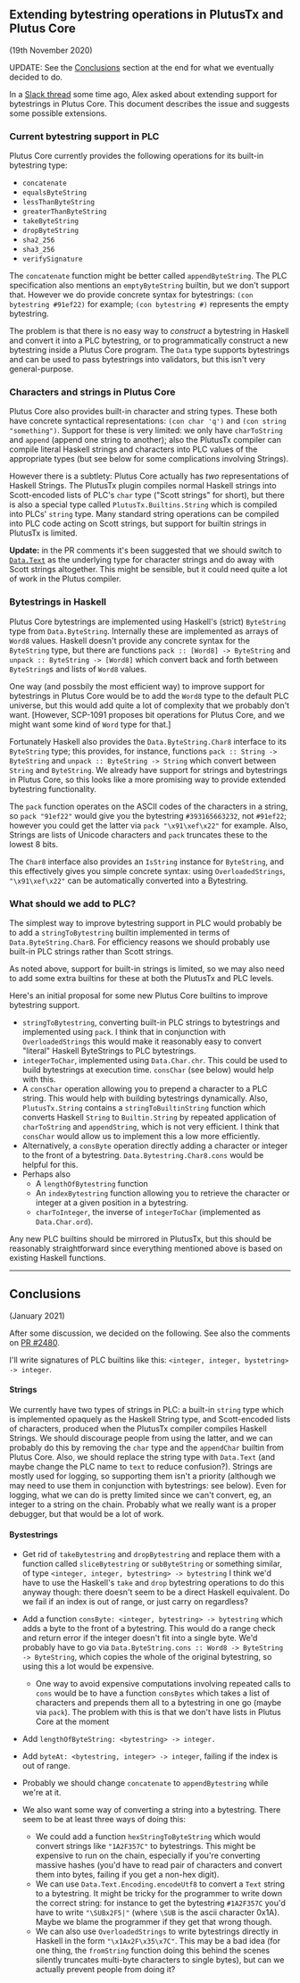 ## Extending bytestring operations in PlutusTx and Plutus Core
(19th November 2020)

UPDATE: See the [Conclusions](#conclusions) section at the end for what we
eventually decided to do.

In a [Slack thread](https://input-output-rnd.slack.com/archives/C21UF2WVC/p1599120765047200)
some time ago, Alex asked about extending support for bytestrings in Plutus Core.
This document describes the issue and suggests some possible extensions.


### Current bytestring support in PLC

Plutus Core currently provides the following operations for its built-in
bytestring type:

   * `concatenate`
   * `equalsByteString`
   * `lessThanByteString`
   * `greaterThanByteString`
   * `takeByteString`
   * `dropByteString`
   * `sha2_256`
   * `sha3_256`
   * `verifySignature`

The `concatenate` function might be better called `appendByteString`.  The PLC
specification also mentions an `emptyByteString` builtin, but we don't support
that.  However we do provide concrete syntax for bytestrings:
`(con bytestring #91ef22)` for example; `(con bytestring #)` represents the empty bytestring.

The problem is that there is no easy way to _construct_ a bytestring in Haskell
and convert it into a PLC bytestring, or to programmatically construct a new
bytestring inside a Plutus Core program.  The `Data` type supports bytestrings
and can be used to pass bytestrings into validators, but this isn't very
general-purpose.


### Characters and strings in Plutus Core

Plutus Core also provides built-in character and string types.  These both have
concrete syntactical representations: `(con char 'q')` and `(con string
"something")`.  Support for these is very limited: we only have `charToString`
and `append` (append one string to another); also the PlutusTx compiler can
compile literal Haskell strings and characters into PLC values of the
appropriate types (but see below for some complications involving Strings).

However there is a subtlety: Plutus Core actually has _two_ representations of
Haskell Strings.  The PlutusTx plugin compiles normal Haskell strings into
Scott-encoded lists of PLC's `char` type ("Scott strings" for short), but there
is also a special type called `PlutusTx.Builtins.String` which is
compiled into PLCs' `string` type.  Many standard string operations can be
compiled into PLC code acting on Scott strings, but support for builtin strings
in PlutusTx is limited.

**Update:** in the PR comments it's been suggested that we should
  switch to [`Data.Text`](https://hackage.haskell.org/package/text-1.2.4.1/docs/Data-Text.html) as the underlying type for character strings
  and do away with Scott strings altogether.  This might be sensible, but it could need quite a lot of work in the Plutus compiler.

### Bytestrings in Haskell

Plutus Core bytestrings are implemented using Haskell's (strict) `ByteString`
type from `Data.ByteString`.  Internally these are implemented as arrays of
`Word8` values.  Haskell doesn't provide any concrete syntax for the
`ByteString` type, but there are functions `pack :: [Word8] -> ByteString` and
`unpack :: ByteString -> [Word8]` which convert back and forth between
`ByteString`s and lists of `Word8` values.

One way (and possbily the most efficient way) to improve support for bytestrings
in Plutus Core would be to add the `Word8` type to the default PLC universe, but
this would add quite a lot of complexity that we probably don't want.  [However,
SCP-1091 proposes bit operations for Plutus Core, and we might want some kind of
`Word` type for that.]

Fortunately Haskell also provides the `Data.ByteString.Char8` interface to its
`ByteString` type; this provides, for instance, functions `pack :: String ->
ByteString` and `unpack :: ByteString -> String` which convert between `String`
and `ByteString`.  We already have support for strings and bytestrings in Plutus
Core, so this looks like a more promising way to provide extended bytestring
functionality.

The `pack` function operates on the ASCII codes of the characters in a string, so
`pack "91ef22"` would give you the bytestring `#393165663232`, not `#91ef22`;
however you could get the latter via `pack "\x91\xef\x22"` for example.  Also,
Strings are lists of Unicode characters and `pack` truncates these to the lowest
8 bits.

The `Char8` interface also provides an `IsString` instance for `ByteString`, and
this effectively gives you simple concrete syntax: using `OverloadedStrings`,
`"\x91\xef\x22"` can be automatically converted into a Bytestring.

### What should we add to PLC?

The simplest way to improve bytestring support in PLC would probably be to add a
`stringToBytestring` builtin implemented in terms of `Data.ByteString.Char8`.
For efficiency reasons we should probably use built-in PLC strings rather than
Scott strings.

As noted above, support for built-in strings is limited, so we may also need to
add some extra builtins for these at both the PlutusTx and PLC levels.

Here's an initial proposal for some new Plutus Core builtins to improve bytestring support.

  * `stringToBytestring`, converting built-in PLC strings to bytestrings and implemented using `pack`.
     I think that in conjunction with `OverloadedStrings` this would make it reasonably easy to convert
     "literal" Haskell ByteStrings to PLC bytestrings.
  * `integerToChar`, implemented using `Data.Char.chr`.  This could be used to build bytestrings at execution time.
    `consChar` (see below) would help with this.
  * A `consChar` operation allowing you to prepend a character to a PLC string. This would help with
    building bytestrings dynamically.  Also, `PlutusTx.String` contains
    a `stringToBuiltinString` function which converts Haskell `String` to `Builtin.String` by
    repeated application of `charToString` and `appendString`, which is not very efficient.  I think that
   `consChar` would allow us to implement this a low more efficiently.
  * Alternatively, a `consByte` operation directly adding a character or integer to the front of a bytestring.
    `Data.Bytestring.Char8.cons` would be helpful for this.
  * Perhaps also
     * A `lengthOfBytestring` function
     * An `indexBytestring` function allowing you to retrieve the character or integer at a given position in a bytestring.
     * `charToInteger`, the inverse of `integerToChar` (implemented as `Data.Char.ord`).

Any new PLC builtins should be mirrored in PlutusTx, but this should be
reasonably straightforward since everything mentioned above is based on existing
Haskell functions.

--------------------------------------------------------------------------------

## Conclusions
(January 2021)

After some discussion, we decided on the following.
See also the comments on [PR #2480](https://github.com/input-output-hk/plutus/pull/2480).

I'll write signatures of PLC builtins like this: `<integer, integer, bystetring> -> integer`.

#### Strings

We currently have two types of strings in PLC: a built-in `string` type which is
implemented opaquely as the Haskell String type, and Scott-encoded lists of
characters, produced when the PlutusTx compiler compiles Haskell Strings.  We
should discourage people from using the latter, and we can probably do this by
removing the `char` type and the `appendChar` builtin from Plutus Core.
Also, we should replace the string type with `Data.Text` (and maybe change the PLC
name to `text` to reduce confusion?).  Strings are mostly used for logging, so
supporting them isn't a priority (although we may need to use them in conjunction
with bytestrings: see below).  Even for logging, what we can do is pretty limited
since we can't convert, eg, an integer to a string on the chain.  Probably what we
really want is a proper debugger, but that would be a lot of work.

#### Bystestrings

* Get rid of `takeBytestring` and `dropBytestring` and replace them
  with a function called `sliceBytestring` or `subByteString` or
  something similar, of type
     `<integer, integer, bytestring> -> bytestring`
  I think we'd have to use the Haskell's `take` and `drop` bytestring operations
  to do this anyway though: there doesn't seem to be a direct Haskell
  equivalent.  Do we fail if an index is out of range, or just carry on
  regardless?

* Add a function `consByte: <integer, bytestring> -> bytestring` which adds a
  byte to the front of a bytestring.  This would do a range check and return
  error if the integer doesn't fit into a single byte.  We'd probably have to
  go via `Data.ByteString.cons :: Word8 -> ByteString -> ByteString`, which
  copies the whole of the original bytestring, so using this a lot would be
  expensive.
    * One way to avoid expensive computations involving repeated calls to `cons`
      would be to have a function `consBytes` which takes
      a list of characters and prepends them all to a bytestring in one go
      (maybe via `pack`).  The problem with this is that we don't have lists in
      Plutus Core at the moment
      
* Add `lengthOfByteString: <bytestring> -> integer.`

* Add `byteAt: <bytestring, integer> -> integer`, failing if the index is out of range.

* Probably we should change `concatenate` to `appendBytestring` while we're at it.

* We also want some way of converting a string into a bytestring.  There seem to
  be at least three ways of doing this:
   * We could add a function `hexStringToByteString` which would convert strings
     like `"1A2F357C"` to bytestrings.  This might be expensive to run on the
     chain, especially if you're converting massive hashes (you'd have to read
     pair of characters and convert them into bytes, failing if you get a
     non-hex digit).
   * We can use `Data.Text.Encoding.encodeUtf8` to convert a `Text` string to a
     bytestring. It might be tricky for the programmer to write down the correct
     string: for instance to get the bytestring `#1A2F357C` you'd have to write
     `"\SUBx2F5|"` (where `\SUB` is the ascii character 0x1A).  Maybe we blame
     the programmer if they get that wrong though.
   * We can also use `OverloadedStrings` to write bytestrings directly in
     Haskell in the form `"\x1Ax2F\x35\x7C"`.  This may be a bad idea (for one
     thing, the `fromString` function doing this behind the scenes silently
     truncates multi-byte characters to single bytes), but can we actually
     prevent people from doing it?
